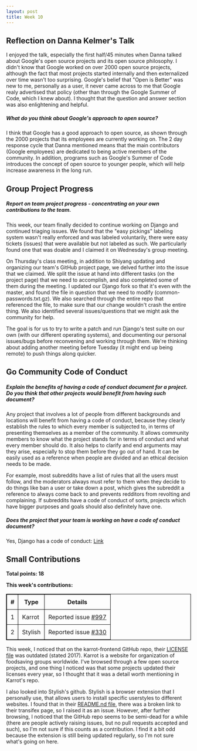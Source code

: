 ```yaml
---
layout: post
title: Week 10
---
```


Reflection on Danna Kelmer's Talk 
---------------------------------

I enjoyed the talk, especially the first half/45 minutes when Danna talked about Google's open source projects and its open source philosophy. I didn't know that Google worked on over 2000 open source projects, although the fact that most projects started internally and then externalized over time wasn't too surprising. Google's belief that "Open is Better" was new to me, personally as a user, it never came across to me that Google realy advertised that policy (other than through the Google Summer of Code, which I knew about). I thought that the question and answer section was also enlightening and helpful.   

##### What do you think about Google's approach to open source?  

I think that Google has a good approach to open source, as shown through the 2000 projects that its employees are currently working on. The 2 day response cycle that Danna mentioned means that the main contributors (Google employees) are dedicated to being active members of the community. In addition, programs such as Google's Summer of Code introduces the concept of open source to younger people, which will help increase awareness in the long run.   

Group Project Progress
---------------------- 

##### Report on team project progress - concentrating on your own contributions to the team.  

This week, our team finally decided to continue working on Django and continued triaging issues. We found that the "easy pickings" labeling system wasn't really enforced and was labeled voluntarily, there were easy tickets (issues) that were available but not labeled as such. We particularly found one that was doable and I claimed it on Wednesday's group meeting.  

On Thursday's class meeting, in addition to Shiyang updating and organizing our team's GitHub project page, we delved further into the issue that we claimed. We split the issue at hand into different tasks (on the project page) that we need to accomplish, and also completed some of them during the meeting. I updated our Django fork so that it's even with the master, and found the file in question that we need to modify (common-passwords.txt.gz). We also searched through the entire repo that referenced the file, to make sure that our change wouldn't crash the entire thing. We also identified several issues/questions that we might ask the community for help.  

The goal is for us to try to write a patch and run Django's test suite on our own (with our different operating systems), and documenting our personal issues/bugs before reconvening and working through them. We're thinking about adding another meeting before Tuesday (it might end up being remote) to push things along quicker.  

Go Community Code of Conduct
----------------------------

##### Explain the benefits of having a code of conduct document for a project. Do you think that other projects would benefit from having such document?   

Any project that involves a lot of people from different backgrounds and locations will benefit from having a code of conduct, because they clearly establish the rules to which every member is subjected to, in terms of presenting themselves as a member of the community. It allows community members to know what the project stands for in terms of conduct and what every member should do. It also helps to clarify and end arguments may they arise, especially to stop them before they go out of hand. It can be easily used as a reference when people are divided and an ethical decision needs to be made.  

For example, most subreddits have a list of rules that all the users must follow, and the moderators always must refer to them when they decide to do things like ban a user or take down a post, which gives the subreddit a reference to always come back to and prevents redditors from revolting and complaining. If subreddits have a code of conduct of sorts, projects which have bigger purposes and goals should also definitely have one.  

##### Does the project that your team is working on have a code of conduct document?  

Yes, Django has a code of conduct: [Link](https://www.djangoproject.com/conduct/)   




Small Contributions
-------------------
 
**Total points: 18**  

**This week's contributions:**  

|**#**|**Type**|**Details**|  
|-----|--------|-----------|  
|1|Karrot|Reported issue [#997](https://github.com/yunity/karrot-frontend/issues/997)| 
|2|Stylish|Reported issue [#330](https://github.com/stylish-userstyles/stylish/issues/330)|

This week, I noticed that on the karrot-frontend GitHub repo, their [LICENSE file](https://github.com/yunity/karrot-frontend/blob/master/LICENSE) was outdated (stated 2017). Karrot is a website for organization of foodsaving groups worldwide. I've browsed through a few open source projects, and one thing I noticed was that some projects updated their licenses every year, so I thought that it was a detail worth mentioning in Karrot's repo.  

I also looked into Stylish's github. Stylish is a browser extension that I personally use, that allows users to install specific userstyles to different websites. I found that in their [README.nd file](https://github.com/stylish-userstyles/stylish/blob/master/README.md), there was a broken link to their transifex page, so I raised it as an issue. However, after further browsing, I noticed that the GitHub repo seems to be semi-dead for a while (there are people actively raising issues, but no pull requests accepted and such), so I'm not sure if this counts as a contribution. I find it a bit odd because the extension is still being updated regularly, so I'm not sure what's going on here.



 
<style>
    table {
        border-collapse:collapse;
        border: 1px solid black;
    }
    th, td {
        border: 1px solid black;
        padding: 10px;
    }
</style>
